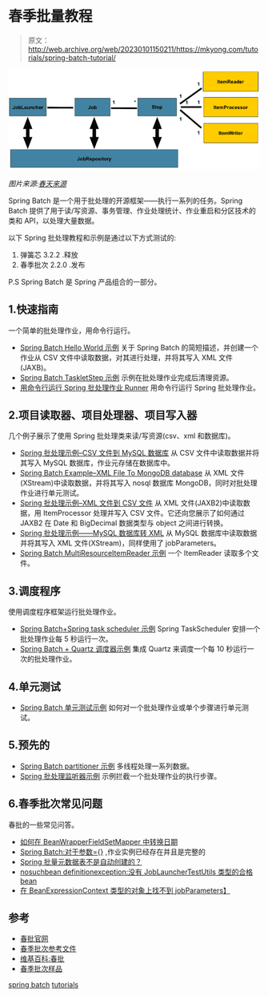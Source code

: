 # 春季批量教程

> 原文：<http://web.archive.org/web/20230101150211/https://mkyong.com/tutorials/spring-batch-tutorial/>

![spring batch model](img/9d655e8b19445479c31d38edf7700671.png)

*图片来源:[春天来源](http://web.archive.org/web/20190306165316/http://static.springsource.org/spring-batch/reference/html/domain.html)*

Spring Batch 是一个用于批处理的开源框架——执行一系列的任务。Spring Batch 提供了用于读/写资源、事务管理、作业处理统计、作业重启和分区技术的类和 API，以处理大量数据。

以下 Spring 批处理教程和示例是通过以下方式测试的:

1.  弹簧芯 3.2.2 .释放
2.  春季批次 2.2.0 .发布

P.S Spring Batch 是 Spring 产品组合的一部分。

## 1.快速指南

一个简单的批处理作业，用命令行运行。

*   [Spring Batch Hello World 示例](http://web.archive.org/web/20190306165316/http://www.mkyong.com/spring-batch/spring-batch-hello-world-example/)
    关于 Spring Batch 的简短描述，并创建一个作业从 CSV 文件中读取数据，对其进行处理，并将其写入 XML 文件(JAXB)。
*   [Spring Batch TaskletStep 示例](http://web.archive.org/web/20190306165316/http://www.mkyong.com/spring-batch/spring-batch-tasklet-example/)
    示例在批处理作业完成后清理资源。
*   [用命令行运行 Spring 批处理作业 Runner](http://web.archive.org/web/20190306165316/http://www.mkyong.com/spring-batch/run-spring-batch-job-with-commandlinejobrunner/)
    用命令行运行 Spring 批处理作业。

 ## 2.项目读取器、项目处理器、项目写入器

几个例子展示了使用 Spring 批处理类来读/写资源(csv、xml 和数据库)。

*   [Spring 批处理示例–CSV 文件到 MySQL 数据库](http://web.archive.org/web/20190306165316/http://www.mkyong.com/spring-batch/spring-batch-example-csv-file-to-database/)
    从 CSV 文件中读取数据并将其写入 MySQL 数据库，作业元存储在数据库中。
*   [Spring Batch Example–XML File To MongoDB database](http://web.archive.org/web/20190306165316/http://www.mkyong.com/spring-batch/spring-batch-example-xml-file-to-database/)
    从 XML 文件(XStream)中读取数据，并将其写入 nosql 数据库 MongoDB，同时对批处理作业进行单元测试。
*   [Spring 批处理示例–XML 文件到 CSV 文件](http://web.archive.org/web/20190306165316/http://www.mkyong.com/spring-batch/spring-batch-example-xml-file-to-csv-file/)
    从 XML 文件(JAXB2)中读取数据，用 ItemProcessor 处理并写入 CSV 文件。它还向您展示了如何通过 JAXB2 在 Date 和 BigDecimal 数据类型与 object 之间进行转换。
*   [Spring 批处理示例——MySQL 数据库转 XML](http://web.archive.org/web/20190306165316/http://www.mkyong.com/spring-batch/spring-batch-example-mysql-database-to-xml/)
    从 MySQL 数据库中读取数据并将其写入 XML 文件(XStream)，同样使用了 jobParameters。
*   [Spring Batch MultiResourceItemReader 示例](http://web.archive.org/web/20190306165316/http://www.mkyong.com/spring-batch/spring-batch-multiresourceitemreader-example/)
    一个 ItemReader 读取多个文件。

 ## 3.调度程序

使用调度程序框架运行批处理作业。

*   [Spring Batch+Spring task scheduler 示例](http://web.archive.org/web/20190306165316/http://www.mkyong.com/spring-batch/spring-batch-and-spring-taskscheduler-example/)
    Spring TaskScheduler 安排一个批处理作业每 5 秒运行一次。
*   [Spring Batch + Quartz 调度器示例](http://web.archive.org/web/20190306165316/http://www.mkyong.com/spring-batch/spring-batch-and-quartz-scheduler-example/)
    集成 Quartz 来调度一个每 10 秒运行一次的批处理作业。

## 4.单元测试

*   [Spring Batch 单元测试示例](http://web.archive.org/web/20190306165316/http://www.mkyong.com/spring-batch/spring-batch-unit-test-example/)
    如何对一个批处理作业或单个步骤进行单元测试。

## 5.预先的

*   [Spring Batch partitioner 示例](http://web.archive.org/web/20190306165316/http://www.mkyong.com/spring-batch/spring-batch-partitioning-example/)
    多线程处理一系列数据。
*   [Spring 批处理监听器示例](http://web.archive.org/web/20190306165316/http://www.mkyong.com/spring-batch/spring-batch-listeners-example/)
    示例拦截一个批处理作业的执行步骤。

## 6.春季批次常见问题

春批的一些常见问答。

*   [如何在 BeanWrapperFieldSetMapper 中转换日期](http://web.archive.org/web/20190306165316/http://www.mkyong.com/spring-batch/how-to-convert-date-in-beanwrapperfieldsetmapper/)
*   [Spring Batch:对于参数={}](http://web.archive.org/web/20190306165316/http://www.mkyong.com/spring-batch/spring-batch-a-job-instance-already-exists-and-is-complete-for-parameters/) ,作业实例已经存在并且是完整的
*   [Spring 批量元数据表不是自动创建的？](http://web.archive.org/web/20190306165316/http://www.mkyong.com/spring-batch/spring-batch-metadata-tables-are-not-created-automatically/)
*   [nosuchbean definitionexception:没有 JobLauncherTestUtils 类型的合格 bean](http://web.archive.org/web/20190306165316/http://www.mkyong.com/spring-batch/nosuchbeandefinitionexception-no-qualifying-bean-of-type-joblaunchertestutils/)
*   [在 BeanExpressionContext 类型的对象上找不到 jobParameters】](http://web.archive.org/web/20190306165316/http://www.mkyong.com/spring-batch/jobparameters-cannot-be-found-on-object-of-type-beanexpressioncontext/)

## 参考

*   [春批官网](http://web.archive.org/web/20190306165316/http://static.springsource.org/spring-batch/)
*   [春季批次参考文件](http://web.archive.org/web/20190306165316/http://static.springsource.org/spring-batch/reference/html/)
*   [维基百科:春批](http://web.archive.org/web/20190306165316/http://en.wikipedia.org/wiki/Spring_Batch)
*   [春季批次样品](http://web.archive.org/web/20190306165316/http://static.springsource.org/spring-batch/trunk/spring-batch-samples/)

[spring batch](http://web.archive.org/web/20190306165316/http://www.mkyong.com/tag/spring-batch/) [tutorials](http://web.archive.org/web/20190306165316/http://www.mkyong.com/tag/tutorials/)







